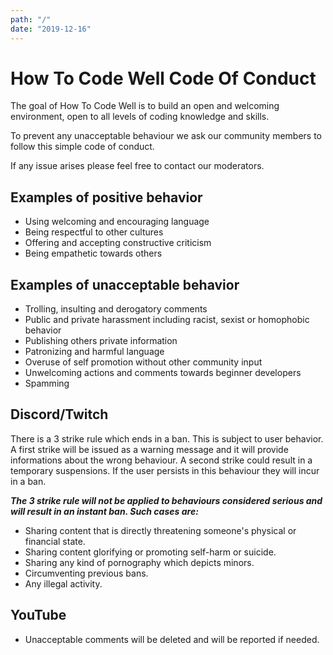 ```yaml
---
path: "/"
date: "2019-12-16"
---
```

# How To Code Well Code Of Conduct

The goal of How To Code Well is to build an open and welcoming environment, open to all levels of coding knowledge and skills.

To prevent any unacceptable behaviour we ask our community members to follow this simple code of conduct.

If any issue arises please feel free to contact our moderators.

## Examples of positive behavior
- Using welcoming and encouraging language
- Being respectful to other cultures
- Offering and accepting constructive criticism
- Being empathetic towards others

## Examples of unacceptable behavior
- Trolling, insulting and derogatory comments
- Public and private harassment including racist, sexist or homophobic behavior
- Publishing others private information
- Patronizing and harmful language
- Overuse of self promotion without other community input  
- Unwelcoming actions and comments towards beginner developers
- Spamming

## Discord/Twitch
There is a 3 strike rule which ends in a ban. This is subject to user behavior. A first strike will be issued as a warning message and it will provide informations about the wrong behaviour. A second strike could result in a temporary suspensions. If the user persists in this behaviour they will incur in a ban.

**_The 3 strike rule will not be applied to behaviours considered serious and will result in an instant ban. Such cases are:_**
- Sharing content that is directly threatening someone's physical or financial state.
- Sharing content glorifying or promoting self-harm or suicide.
- Sharing any kind of pornography which depicts minors.
- Circumventing previous bans.
- Any illegal activity. 

## YouTube
- Unacceptable comments will be deleted and will be reported if needed.
